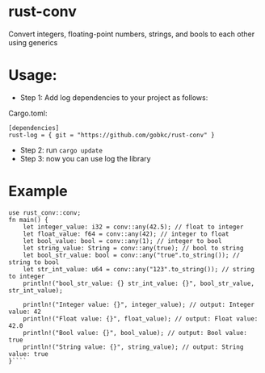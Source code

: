 # rust-conv
Convert integers, floating-point numbers, strings, and bools to each other using generics

# Usage:

- Step 1: Add log dependencies to your project as follows:

Cargo.toml:
````
[dependencies]
rust-log = { git = "https://github.com/gobkc/rust-conv" }
````

- Step 2: run `cargo update`
- Step 3: now you can use log the library

# Example

````
use rust_conv::conv;
fn main() {
    let integer_value: i32 = conv::any(42.5); // float to integer
    let float_value: f64 = conv::any(42); // integer to float
    let bool_value: bool = conv::any(1); // integer to bool
    let string_value: String = conv::any(true); // bool to string
    let bool_str_value: bool = conv::any("true".to_string()); // string to bool
    let str_int_value: u64 = conv::any("123".to_string()); // string to integer
    println!("bool_str_value: {} str_int_value: {}", bool_str_value, str_int_value);

    println!("Integer value: {}", integer_value); // output: Integer value: 42
    println!("Float value: {}", float_value); // output: Float value: 42.0
    println!("Bool value: {}", bool_value); // output: Bool value: true
    println!("String value: {}", string_value); // output: String value: true
}````
